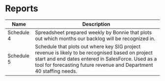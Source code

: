 # Reports

| Name       | Description                                                                                                                                                                                                                  |
| ---------- | ---------------------------------------------------------------------------------------------------------------------------------------------------------------------------------------------------------------------------- |
| Schedule 4 | Spreadsheet prepared weekly by Bonnie that plots out which months our backlog will be recognized in.                                                                                                                         |
| Schedule 5 | Schedule that plots out where key SIG project revenue is likely to be recognised based on project start and end dates entered in SalesForce. Used as a tool for forecasting future revenue and Department 40 staffing needs. |
